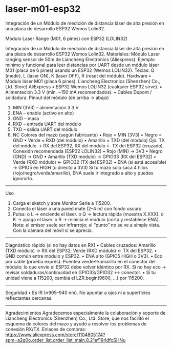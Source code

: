 # laser-m01-esp32
Integración de un Módulo de medición de distancia láser de alta presión en una placa de desarrollo ESP32 Wemos Lolin32. 

Módulo Laser Range (M01, 6 pines) con ESP32 (LOLIN32)

Integración de un Módulo de medición de distancia láser de alta presión en una placa de desarrollo ESP32 Wemos Lolin32. 
Materiales: Módulo Laser ranging sensor de 50m de Liancheng Electronics (Aliespress).
Ejemplo mínimo y funcional para leer distancias por UART desde un módulo láser M01 (placa de 6 pines) usando un ESP32 (Wemos LOLIN32).
Teclas: Q (medir), L (laser ON), K (laser OFF), R (reset del módulo).
Hardware
•	Módulo láser M01 (placa 6 pines). Liancheng Electronics (Shenzhen) Co., Ltd. Store) AliExpress
•	ESP32 Wemos LOLIN32 (cualquier ESP32 sirve).
•	Alimentación 3.3 V (mín. ~150 mA recomendados).
•	Cables Dupont / soldadura.
Pinout del módulo (de arriba → abajo)
1.	MIN (3V3) – alimentación 3.3 V
2.	ENA – enable (activo en alto)
3.	GND – masa
4.	RXD – entrada UART del módulo
5.	TXD – salida UART del módulo
6.	NC
Colores del mazo (según fabricante)
•	Rojo = MIN (3V3)
•	Negro = GND
•	Verde = RXD (del módulo)
•	Amarillo = TXD (del módulo)
Ojo: TX del módulo → RX del ESP32, RX del módulo ← TX del ESP32 (cruzado).
Conexión recomendada (ESP32 LOLIN32)
•	Rojo (MIN) → 3V3
•	Negro (GND) → GND
•	Amarillo (TXD módulo) → GPIO33 (RX del ESP32)
•	Verde (RXD módulo) ← GPIO32 (TX del ESP32)
•	ENA (si está accesible) → GPIO5 en HIGH (o directo a 3V3)
Si tu mazo solo saca 4 hilos (rojo/negro/verde/amarillo), ENA suele ir integrado a alto y puedes ignorarlo.
________________________________________
Uso
1.	Carga el sketch y abre Monitor Serie a 115200.
2.	Conecta el láser a una pared mate (2–4 m) con fondo oscuro.
3.	Pulsa:
o	L → enciende el láser.
o	Q → lectura rápida (muestra X.XXX).
o	K → apaga el láser.
o	R → reinicia el módulo (corta y restablece ENA).
Nota: el emisor suele ser infrarrojo; el “punto” no se ve a simple vista. Con la cámara del móvil sí se aprecia.
________________________________________
Diagnóstico rápido (si no hay datos en RX)
•	Cables cruzados: Amarillo (TXD módulo) → RX del ESP32; Verde (RXD módulo) ← TX del ESP32.
•	GND común entre módulo y ESP32.
•	ENA alto (GPIO5 HIGH o 3V3).
•	Eco por cable (prueba exprés): Puentea verde↔amarillo en el conector del módulo; lo que envíe el ESP32 debe volver idéntico por RX. Si no hay eco → revisar soldaduras/continuidad en GPIO33/GPIO32 ↔ conector.
•	Si tu unidad viene a 115200, cambia el LZR.begin(9600, …) por 115200.
________________________________________
Seguridad
•	Es IR (≈905–940 nm). No apuntar a ojos ni a superficies reflectantes cercanas.
________________________________________
Agradecimientos
Agradecemos especialmente la colaboración y soporte de Liancheng Electronics (Shenzhen) Co., Ltd. Store, que nos facilitó el esquema de colores del mazo y ayudó a resolver los problemas de conexión RX/TX.
Enlaces de compras: https://www.aliexpress.com/store/1104805174?spm=a2g0o.order_list.order_list_main.8.21ef194dfoSHNu

